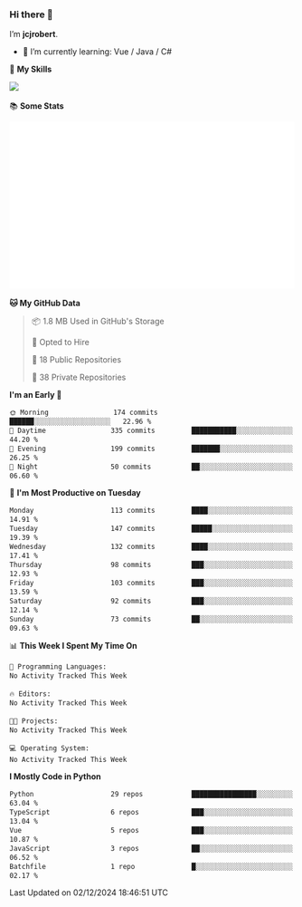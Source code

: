 ### Hi there 👋

I’m **jcjrobert**.

- 🌱 I’m currently learning: Vue / Java / C#

🌟 **My Skills**

![](https://img.shields.io/badge/-Python-3e74a2?style=flat-square&logo=Python&logoColor=fff)

📚 **Some Stats**

![](https://github.com/jcjrobert/github-stats/blob/master/generated/overview.svg)

<!--START_SECTION:waka-->
**🐱 My GitHub Data** 

> 📦 1.8 MB Used in GitHub's Storage 
 > 
> 💼 Opted to Hire
 > 
> 📜 18 Public Repositories 
 > 
> 🔑 38 Private Repositories 
 > 
**I'm an Early 🐤** 

```text
🌞 Morning                174 commits         ██████░░░░░░░░░░░░░░░░░░░   22.96 % 
🌆 Daytime                335 commits         ███████████░░░░░░░░░░░░░░   44.20 % 
🌃 Evening                199 commits         ███████░░░░░░░░░░░░░░░░░░   26.25 % 
🌙 Night                  50 commits          ██░░░░░░░░░░░░░░░░░░░░░░░   06.60 % 
```
📅 **I'm Most Productive on Tuesday** 

```text
Monday                   113 commits         ████░░░░░░░░░░░░░░░░░░░░░   14.91 % 
Tuesday                  147 commits         █████░░░░░░░░░░░░░░░░░░░░   19.39 % 
Wednesday                132 commits         ████░░░░░░░░░░░░░░░░░░░░░   17.41 % 
Thursday                 98 commits          ███░░░░░░░░░░░░░░░░░░░░░░   12.93 % 
Friday                   103 commits         ███░░░░░░░░░░░░░░░░░░░░░░   13.59 % 
Saturday                 92 commits          ███░░░░░░░░░░░░░░░░░░░░░░   12.14 % 
Sunday                   73 commits          ██░░░░░░░░░░░░░░░░░░░░░░░   09.63 % 
```


📊 **This Week I Spent My Time On** 

```text
💬 Programming Languages: 
No Activity Tracked This Week

🔥 Editors: 
No Activity Tracked This Week

🐱‍💻 Projects: 
No Activity Tracked This Week

💻 Operating System: 
No Activity Tracked This Week
```

**I Mostly Code in Python** 

```text
Python                   29 repos            ████████████████░░░░░░░░░   63.04 % 
TypeScript               6 repos             ███░░░░░░░░░░░░░░░░░░░░░░   13.04 % 
Vue                      5 repos             ███░░░░░░░░░░░░░░░░░░░░░░   10.87 % 
JavaScript               3 repos             ██░░░░░░░░░░░░░░░░░░░░░░░   06.52 % 
Batchfile                1 repo              █░░░░░░░░░░░░░░░░░░░░░░░░   02.17 % 
```




 Last Updated on 02/12/2024 18:46:51 UTC
<!--END_SECTION:waka-->
